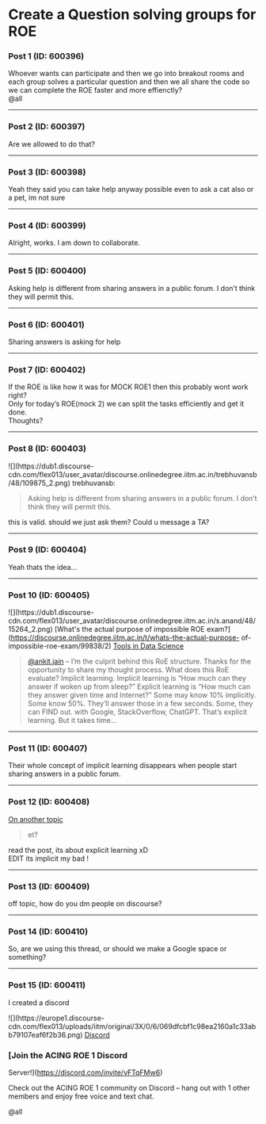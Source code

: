 # Create a Question solving groups for ROE

### Post 1 (ID: 600396)

Whoever wants can participate and then we go into breakout rooms and each
group solves a particular question and then we all share the code so we can
complete the ROE faster and more effienctly?  
@all


---

### Post 2 (ID: 600397)

Are we allowed to do that?


---

### Post 3 (ID: 600398)

Yeah they said you can take help anyway possible even to ask a cat also or a
pet, im not sure


---

### Post 4 (ID: 600399)

Alright, works. I am down to collaborate.


---

### Post 5 (ID: 600400)

Asking help is different from sharing answers in a public forum. I don’t think
they will permit this.


---

### Post 6 (ID: 600401)

Sharing answers is asking for help


---

### Post 7 (ID: 600402)

If the ROE is like how it was for MOCK ROE1 then this probably wont work
right?  
Only for today’s ROE(mock 2) we can split the tasks efficiently and get it
done.  
Thoughts?


---

### Post 8 (ID: 600403)

![](https://dub1.discourse-
cdn.com/flex013/user_avatar/discourse.onlinedegree.iitm.ac.in/trebhuvansb/48/109875_2.png)
trebhuvansb:

> Asking help is different from sharing answers in a public forum. I don’t
> think they will permit this.

this is valid. should we just ask them? Could u message a TA?


---

### Post 9 (ID: 600404)

Yeah thats the idea…


---

### Post 10 (ID: 600405)

![](https://dub1.discourse-
cdn.com/flex013/user_avatar/discourse.onlinedegree.iitm.ac.in/s.anand/48/15264_2.png)
[What's the actual purpose of impossible ROE
exam?](https://discourse.onlinedegree.iitm.ac.in/t/whats-the-actual-purpose-
of-impossible-roe-exam/99838/2) [Tools in Data Science](/c/courses/tds-kb/34)

> [@ankit.jain](/u/ankit.jain) – I’m the culprit behind this RoE structure.
> Thanks for the opportunity to share my thought process. What does this RoE
> evaluate? Implicit learning. Implicit learning is “How much can they answer
> if woken up from sleep?” Explicit learning is “How much can they answer
> given time and Internet?” Some may know 10% implicitly. Some know 50%.
> They’ll answer those in a few seconds. Some, they can FIND out. with Google,
> StackOverflow, ChatGPT. That’s explicit learning. But it takes time…


---

### Post 11 (ID: 600407)

Their whole concept of implicit learning disappears when people start sharing
answers in a public forum.


---

### Post 12 (ID: 600408)

[On another topic](/t/99838/2)

> et?

read the post, its about explicit learning xD  
EDIT its implicit my bad !


---

### Post 13 (ID: 600409)

off topic, how do you dm people on discourse?


---

### Post 14 (ID: 600410)

So, are we using this thread, or should we make a Google space or something?


---

### Post 15 (ID: 600411)

I created a discord

![](https://europe1.discourse-
cdn.com/flex013/uploads/iitm/original/3X/0/6/069dfcbf1c98ea2160a1c33abb79107eaf6f2b36.png)
[Discord](https://discord.com/invite/vFTqFMw6)

### [Join the ACING ROE 1 Discord
Server!](https://discord.com/invite/vFTqFMw6)

Check out the ACING ROE 1 community on Discord – hang out with 1 other members
and enjoy free voice and text chat.

@all

